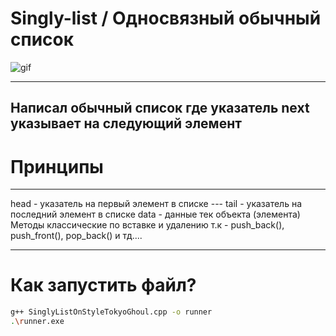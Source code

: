 # Singly-list / Односвязный обычный список

![gif](https://i.pinimg.com/originals/c0/00/21/c0002158c2f4a0c45c8459754f8f4734.gif)

---
Написал обычный список где указатель next указывает на следующий элемент
---

# Принципы 

--- 
head - указатель на первый элемент в списке ---
tail - указатель на последний элемент в списке
data - данные тек объекта (элемента)
Методы классические по вставке и удалению т.к - push_back(), push_front(), pop_back() и тд....

---

# Как запустить файл? 
```bash
g++ SinglyListOnStyleTokyoGhoul.cpp -o runner 
.\runner.exe
```

